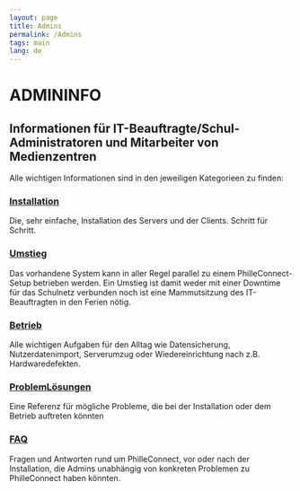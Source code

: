 ```yaml
---
layout: page
title: Admins
permalink: /Admins
tags: main
lang: de
---
```


# **ADMIN**INFO

## Informationen für IT-Beauftragte/Schul-Administratoren und Mitarbeiter von Medienzentren

Alle wichtigen Informationen sind in den jeweiligen Kategorieen zu finden:

### [Installation](/admins/Installation)

Die, sehr einfache, Installation des Servers und der Clients. Schritt für Schritt.

### [Umstieg](/admins/Umstieg)

Das vorhandene System kann in aller Regel parallel zu einem PhilleConnect-Setup betrieben werden. Ein Umstieg ist damit weder mit einer Downtime für das Schulnetz verbunden noch ist eine Mammutsitzung des IT-Beauftragten in den Ferien nötig.

### [Betrieb](/admins/Betrieb)

Alle wichtigen Aufgaben für den Alltag wie Datensicherung, Nutzerdatenimport, Serverumzug oder Wiedereinrichtung nach z.B. Hardwaredefekten.

### [ProblemLösungen](/admins/ProblemLoesungen)

Eine Referenz für mögliche Probleme, die bei der Installation oder dem Betrieb auftreten könnten

### [FAQ](/admins/Faq)

Fragen und Antworten rund um PhilleConnect, vor oder nach der Installation, die Admins unabhängig von konkreten Problemen zu PhilleConnect haben könnten.
